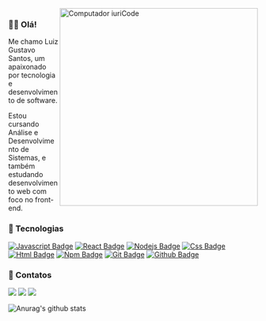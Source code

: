 <img src="https://raw.githubusercontent.com/MicaelliMedeiros/micaellimedeiros/master/image/computer-illustration.png" min-width="400px" max-width="400px" width="400px" align="right" alt="Computador iuriCode"/>


### 👋🏿 Olá!
Me chamo Luiz Gustavo Santos, um apaixonado por tecnologia e desenvolvimento de software.

Estou cursando Análise e Desenvolvimento de Sistemas, e também estudando desenvolvimento web com foco no front-end.

### 🔨 Tecnologias

[![Javascript Badge](https://img.shields.io/badge/-Javascript-222?style=flat-square&logo=Javascript&logoColor=#F7DF1E&link=https://github.com/luiz-gustavo0)](https://github.com/luiz-gustavo0)
[![React Badge](https://img.shields.io/badge/-React-222?style=flat-square&logo=React&logoColor=#61DAFB&link=https://github.com/luiz-gustavo0)](https://github.com/luiz-gustavo0)
[![Nodejs Badge](https://img.shields.io/badge/-Nodejs-222?style=flat-square&logo=Node.js&logoColor=#61DAFB&link=https://github.com/luiz-gustavo0)](https://github.com/luiz-gustavo0)
[![Css Badge](https://img.shields.io/badge/-Css3-blue?style=flat-square&logo=Css3&logoColor=white&link=https://github.com/luiz-gustavo0)](https://github.com/luiz-gustavo0)
[![Html Badge](https://img.shields.io/badge/-Html5-orange?style=flat-square&logo=html5&logoColor=white&link=https://github.com/luiz-gustavo0)](https://github.com/luiz-gustavo0)
[![Npm Badge](https://img.shields.io/badge/-Npm-000?style=flat-square&logo=npm&logoColor=#CB3837&link=https://github.com/luiz-gustavo0)](https://github.com/luiz-gustavo0)
[![Git Badge](https://img.shields.io/badge/-Git-000?style=flat-square&logo=Git&logoColor=#F05032&link=https://github.com/luiz-gustavo0)](https://github.com/luiz-gustavo0)
[![Github Badge](https://img.shields.io/badge/-Github-000?style=flat-square&logo=Github&logoColor=white&link=https://github.com/luiz-gustavo0)](https://github.com/luiz-gustavo0)

### 💌 Contatos

<p align="left">
  <a href="mailto:santosluizgustavo101@gmail.com" alt="Gmail">
  <img src="https://img.shields.io/badge/-Gmail-FF0000?style=flat-square&labelColor=FF0000&logo=gmail&logoColor=white&link=santosluizgustavo101@gmail.com" /></a>

  <a href="https://www.linkedin.com/in/luiz-gustavo0/" alt="Linkedin">
  <img src="https://img.shields.io/badge/-Linkedin-0e76a8?style=flat-square&logo=Linkedin&logoColor=white&link=https://www.linkedin.com/in/luiz-gustavo0/" /></a>

  <a href="https://api.whatsapp.com/send?phone=5535998787436" alt="WhatsApp">
  <img src="https://img.shields.io/badge/-WhatsApp-25d366?style=flat-square&labelColor=25d366&logo=whatsapp&logoColor=white&link=API-DO-SEU-WHATSAPP"/></a>
  
</p> 

![Anurag's github stats](https://github-readme-stats.vercel.app/api?username=luiz-gustavo0&theme=ligth&show_icons=true)




